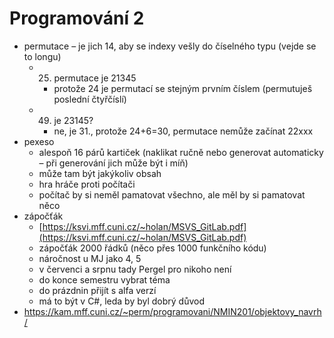 # Programování 2

- permutace – je jich 14, aby se indexy vešly do číselného typu (vejde se to longu)
	- 25. permutace je 21345
		- protože 24 je permutací se stejným prvním číslem (permutuješ poslední čtyřčíslí)
	- 49. je 23145?
		- ne, je 31., protože 24+6=30, permutace nemůže začínat 22xxx
- pexeso
	- alespoň 16 párů kartiček (naklikat ručně nebo generovat automaticky – při generování jich může být i míň)
	- může tam být jakýkoliv obsah
	- hra hráče proti počítači
	- počítač by si neměl pamatovat všechno, ale měl by si pamatovat něco
- zápočťák
	- [https://ksvi.mff.cuni.cz/~holan/MSVS_GitLab.pdf](https://ksvi.mff.cuni.cz/~holan/MSVS_GitLab.pdf)  
	- zápočťák 2000 řádků (něco přes 1000 funkčního kódu)  
	- náročnost u MJ jako 4, 5  
	- v červenci a srpnu tady Pergel pro nikoho není  
	- do konce semestru vybrat téma  
	- do prázdnin přijít s alfa verzí  
	- má to být v C#, leda by byl dobrý důvod
- https://kam.mff.cuni.cz/~perm/programovani/NMIN201/objektovy_navrh/
